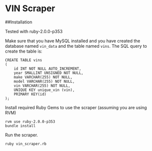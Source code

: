 VIN Scraper
==========

##Installation

Tested with ruby-2.0.0-p353

Make sure that you have MySQL installed and you have created the database named `vin_data` and the table named `vins`. The SQL query to create the table is:

```
CREATE TABLE vins
(
    id INT NOT NULL AUTO_INCREMENT,
    year SMALLINT UNSIGNED NOT NULL,
    make VARCHAR(255) NOT NULL,
    model VARCHAR(255) NOT NULL,
    vin VARCHAR(255) NOT NULL,
    UNIQUE KEY unique_vin (vin),
    PRIMARY KEY(id)
);
```

Install required Ruby Gems to use the scraper (assuming you are using RVM)

```
rvm use ruby-2.0.0-p353
bundle install
```

Run the scraper.

```
ruby vin_scraper.rb
```

